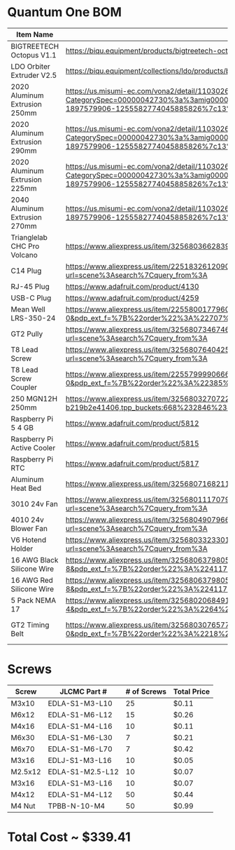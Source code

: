 # Quantum One BOM

| Item Name                     | Link                                                                                                                                                                                                                                                                                                                                                                                                                                                                                                                                                                                                                                                                                                                         | Quantity       | Price  |
| ----------------------------- | ---------------------------------------------------------------------------------------------------------------------------------------------------------------------------------------------------------------------------------------------------------------------------------------------------------------------------------------------------------------------------------------------------------------------------------------------------------------------------------------------------------------------------------------------------------------------------------------------------------------------------------------------------------------------------------------------------------------------------- | -------------- | ------ |
| BIGTREETECH Octopus V1.1      | https://biqu.equipment/products/bigtreetech-octopus-v1-1?variant=39749193990242                                                                                                                                                                                                                                                                                                                                                                                                                                                                                                                                                                                                                                              | x1             | $59.65 |
| LDO Orbiter Extruder V2.5     | https://biqu.equipment/collections/ldo/products/biqu-orbiter-v1-5-extruder-dual-driver-gear-extrusion-3d-printer-parts-for-cr10-10s-ender3-3-pro-ender5                                                                                                                                                                                                                                                                                                                                                                                                                                                                                                                                                                      | x1             | $51.42 |
| 2020 Aluminum Extrusion 250mm | https://us.misumi-ec.com/vona2/detail/110302683830/?CategorySpec=00000042730%3a%3amig00000001495349&Tab=wysiwyg_area_0&curSearch=%7b%22field%22%3a%22%40search%22%2c%22seriesCode%22%3a%22110302683830%22%2c%22innerCode%22%3a%22%22%2c%22sort%22%3a1%2c%22specSortFlag%22%3a0%2c%22allSpecFlag%22%3a0%2c%22page%22%3a1%2c%22pageSize%22%3a%2260%22%2c%2200000042737%22%3a%22b%22%2c%2200000332694%22%3a%22250%22%2c%22fixedInfo%22%3a%22MDM00001300721110302683830-1897579906-1255582774045885826%7c13%22%7d                                                                                                                                                                                                                | x4             | $18.16 |
| 2020 Aluminum Extrusion 290mm | https://us.misumi-ec.com/vona2/detail/110302683830/?CategorySpec=00000042730%3a%3amig00000001495349&Tab=wysiwyg_area_0&curSearch=%7b%22field%22%3a%22%40search%22%2c%22seriesCode%22%3a%22110302683830%22%2c%22innerCode%22%3a%22%22%2c%22sort%22%3a1%2c%22specSortFlag%22%3a0%2c%22allSpecFlag%22%3a0%2c%22page%22%3a1%2c%22pageSize%22%3a%2260%22%2c%2200000042737%22%3a%22b%22%2c%2200000332694%22%3a%22290%22%2c%22fixedInfo%22%3a%22MDM00001300721110302683830-1897579906-1255582774045885826%7c13%22%7d                                                                                                                                                                                                                | x4             | $18.16 |
| 2020 Aluminum Extrusion 225mm | https://us.misumi-ec.com/vona2/detail/110302683830/?CategorySpec=00000042730%3a%3amig00000001495349&Tab=wysiwyg_area_0&curSearch=%7b%22field%22%3a%22%40search%22%2c%22seriesCode%22%3a%22110302683830%22%2c%22innerCode%22%3a%22%22%2c%22sort%22%3a1%2c%22specSortFlag%22%3a0%2c%22allSpecFlag%22%3a0%2c%22page%22%3a1%2c%22pageSize%22%3a%2260%22%2c%2200000042737%22%3a%22b%22%2c%2200000332694%22%3a%22225%22%2c%22fixedInfo%22%3a%22MDM00001300721110302683830-1897579906-1255582774045885826%7c13%22%7d                                                                                                                                                                                                                | x1             | $4.54  |
| 2040 Aluminum Extrusion 270mm | https://us.misumi-ec.com/vona2/detail/110302684350/?Tab=wysiwyg_area_0&curSearch=%7b%22field%22%3a%22%40search%22%2c%22seriesCode%22%3a%22110302684350%22%2c%22innerCode%22%3a%22%22%2c%22sort%22%3a1%2c%22specSortFlag%22%3a0%2c%22allSpecFlag%22%3a0%2c%22page%22%3a1%2c%22pageSize%22%3a%2260%22%2c%2200000042737%22%3a%22b%22%2c%2200000332699%22%3a%22270%22%2c%22fixedInfo%22%3a%22MDM00001300733110302684350-1897579906-1255582774045885826%7c13%22%7d                                                                                                                                                                                                                                                                | x1             | $8.46  |
| Trianglelab CHC Pro Volcano   | https://www.aliexpress.us/item/3256803662839179.html?gatewayAdapt=glo2usa4itemAdapt                                                                                                                                                                                                                                                                                                                                                                                                                                                                                                                                                                                                                                          | x1             | $23.39 |
| C14 Plug                      | https://www.aliexpress.us/item/2251832612090578.html?spm=a2g0o.productlist.main.29.65e531d5PwRRxW&algo_pvid=151ff16b-3766-464d-a47d-31a1ffedd055&algo_exp_id=151ff16b-3766-464d-a47d-31a1ffedd055-14&pdp_ext_f=%7B%22order%22%3A%2296%22%2C%22eval%22%3A%221%22%7D&pdp_npi=4%40dis%21USD%211.43%210.99%21%21%211.43%210.99%21%402103273e17433625788074227e8278%2164040999876%21sea%21US%210%21ABX&curPageLogUid=ngHIKAcCm6IL&utparam-url=scene%3Asearch%7Cquery_from%3A                                                                                                                                                                                                                                                      | x1             | $0.99  |
| RJ-45 Plug                    | https://www.adafruit.com/product/4130                                                                                                                                                                                                                                                                                                                                                                                                                                                                                                                                                                                                                                                                                        | x1             | $5.95  |
| USB-C Plug                    | https://www.adafruit.com/product/4259                                                                                                                                                                                                                                                                                                                                                                                                                                                                                                                                                                                                                                                                                        | x1             | $5.95  |
| Mean Well LRS-350-24          | https://www.aliexpress.us/item/2255800177960035.html?spm=a2g0o.productlist.main.1.375360b5xfh3VR&algo_pvid=63fd498e-e483-4d62-a46a-118bbbc8089d&algo_exp_id=63fd498e-e483-4d62-a46a-118bbbc8089d-0&pdp_ext_f=%7B%22order%22%3A%22707%22%2C%22eval%22%3A%221%22%7D&pdp_npi=4%40dis%21USD%2110.17%211.67%21%21%2110.17%211.67%21%402103244617433630136092131e5cca%2112000036770193644%21sea%21US%210%21ABX&curPageLogUid=bHn9T71yOYS7&utparam-url=scene%3Asearch%7Cquery_from%3A                                                                                                                                                                                                                                               | x1             | $33.82 |
| GT2 Pully                     | https://www.aliexpress.us/item/3256807346746485.html?spm=a2g0o.productlist.main.97.b00a6514USSRCD&algo_pvid=9822898e-51bc-4f9d-876b-a93f1e91c8f6&algo_exp_id=9822898e-51bc-4f9d-876b-a93f1e91c8f6-48&pdp_ext_f=%7B%22order%22%3A%2234%22%2C%22eval%22%3A%221%22%7D&pdp_npi=4%40dis%21USD%214.40%210.99%21%21%2131.83%217.17%21%40210318c317433632950918498e1a2e%2112000041183621457%21sea%21US%210%21ABX&curPageLogUid=Pe2jqGUtCrhX&utparam-url=scene%3Asearch%7Cquery_from%3A                                                                                                                                                                                                                                               | x1 Pack of 10  | $0.99  |
| T8 Lead Screw                 | https://www.aliexpress.us/item/3256807640425926.html?spm=a2g0o.productlist.main.3.2b7b1650Pibbrs&algo_pvid=30940ae3-df8f-468f-89d9-0469611b25a8&algo_exp_id=30940ae3-df8f-468f-89d9-0469611b25a8-1&pdp_ext_f=%7B%22order%22%3A%22104%22%2C%22eval%22%3A%221%22%7D&pdp_npi=4%40dis%21USD%215.29%210.99%21%21%2138.22%217.13%21%40210337bc17433635169012916ebd12%2112000042352616351%21sea%21US%210%21ABX&curPageLogUid=0V7Kkn0Bfbhb&utparam-url=scene%3Asearch%7Cquery_from%3A                                                                                                                                                                                                                                                | x1 Pack of 3   | $3.64  |
| T8 Lead Screw Coupler         | https://www.aliexpress.us/item/2255799990666860.html?spm=a2g0o.productlist.main.1.5dd865d7PejqRD&algo_pvid=21787835-d482-40c9-8521-50b442c67adb&algo_exp_id=21787835-d482-40c9-8521-50b442c67adb-0&pdp_ext_f=%7B%22order%22%3A%22385%22%2C%22eval%22%3A%221%22%7D&pdp_npi=4%40dis%21USD%211.34%210.99%21%21%211.34%210.99%21%402103247917433636239051898ee949%2112000033940746303%21sea%21US%210%21ABX&curPageLogUid=OC8LShhOvoX7&utparam-url=scene%3Asearch%7Cquery_from%3A                                                                                                                                                                                                                                                 | x1 Pack of 5   | $0.99  |
| 250 MGN12H 250mm              | https://www.aliexpress.us/item/3256803270722742.html?spm=a2g0o.detail.pcDetailTopMoreOtherSeller.5.10c5x0xBx0xB2F&gps-id=pcDetailTopMoreOtherSeller&scm=1007.40050.354490.0&scm_id=1007.40050.354490.0&scm-url=1007.40050.354490.0&pvid=600005ca-71c2-4983-86be-b219b2e41406&_t=gps-id:pcDetailTopMoreOtherSeller,scm-url:1007.40050.354490.0,pvid:600005ca-71c2-4983-86be-b219b2e41406,tpp_buckets:668%232846%238107%231934&pdp_ext_f=%7B%22order%22%3A%2256%22%2C%22eval%22%3A%221%22%2C%22sceneId%22%3A%2230050%22%7D&pdp_npi=4%40dis%21USD%214.86%213.69%21%21%214.86%213.69%21%402103277f17433710452667490e7706%2112000027738617458%21rec%21US%21%21ABXZ&utparam-url=scene%3ApcDetailTopMoreOtherSeller%7Cquery_from%3A | x2 Pack of 2   | $48.54 |
| Raspberry Pi 5 4 GB           | https://www.adafruit.com/product/5812                                                                                                                                                                                                                                                                                                                                                                                                                                                                                                                                                                                                                                                                                        | x1             | $60.00 |
| Raspberry Pi Active Cooler    | https://www.adafruit.com/product/5815                                                                                                                                                                                                                                                                                                                                                                                                                                                                                                                                                                                                                                                                                        | x1             | $6.58  |
| Raspberry Pi RTC              | https://www.adafruit.com/product/5817                                                                                                                                                                                                                                                                                                                                                                                                                                                                                                                                                                                                                                                                                        | x1             | $5.00  |
| Aluminum Heat Bed             | https://www.aliexpress.us/item/3256807168211535.html                                                                                                                                                                                                                                                                                                                                                                                                                                                                                                                                                                                                                                                                         | x1             | $13.93 |
| 3010 24v Fan                  | https://www.aliexpress.us/item/3256801117079696.html?spm=a2g0o.productlist.main.5.4e0f703f2AJYlF&algo_pvid=5b389d2e-ce41-4700-b6d5-5add0ad53bfe&algo_exp_id=5b389d2e-ce41-4700-b6d5-5add0ad53bfe-2&pdp_ext_f=%7B%22order%22%3A%22607%22%2C%22eval%22%3A%221%22%7D&pdp_npi=4%40dis%21USD%211.28%210.99%21%21%211.28%210.99%21%402101c59117433734200397615e0cd9%2112000015637944142%21sea%21US%210%21ABX&curPageLogUid=DtV5fSTy3xxa&utparam-url=scene%3Asearch%7Cquery_from%3A                                                                                                                                                                                                                                                 | x1             | $0.99  |
| 4010 24v Blower Fan           | https://www.aliexpress.us/item/3256804907966353.html?spm=a2g0o.productlist.main.1.65756e12OnohJK&algo_pvid=14cfdf0b-68c2-45bb-b4ce-697209a94a00&algo_exp_id=14cfdf0b-68c2-45bb-b4ce-697209a94a00-0&pdp_ext_f=%7B%22order%22%3A%22911%22%2C%22eval%22%3A%221%22%7D&pdp_npi=4%40dis%21USD%2114.49%210.99%21%21%2114.49%210.99%21%402101d9ef17433734852988516ee992%2112000041141806183%21sea%21US%210%21ABX&curPageLogUid=gnNCydIsWQRb&utparam-url=scene%3Asearch%7Cquery_from%3A                                                                                                                                                                                                                                               | x1 Pack of 2   | $0.99  |
| V6 Hotend Holder              | https://www.aliexpress.us/item/3256803323301635.html?spm=a2g0o.productlist.main.1.1fabc6e9b4ui9d&algo_pvid=c8448e44-e389-4138-8fbf-da523d8ab68c&algo_exp_id=c8448e44-e389-4138-8fbf-da523d8ab68c-0&pdp_ext_f=%7B%22order%22%3A%22187%22%2C%22eval%22%3A%221%22%7D&pdp_npi=4%40dis%21USD%211.97%211.97%21%21%211.97%211.97%21%40210337c117433736112975166eb9d0%2112000026109523944%21sea%21US%210%21ABX&curPageLogUid=0I05V1KWyJl0&utparam-url=scene%3Asearch%7Cquery_from%3A                                                                                                                                                                                                                                                 | x1             | $1.97  |
| 16 AWG Black Silicone Wire    | https://www.aliexpress.us/item/3256806379805687.html?spm=a2g0o.productlist.main.17.57cd4056yQlPdK&algo_pvid=0eae59a7-5910-4da1-9f67-8bbc007e412a&algo_exp_id=0eae59a7-5910-4da1-9f67-8bbc007e412a-8&pdp_ext_f=%7B%22order%22%3A%224117%22%2C%22eval%22%3A%221%22%7D&pdp_npi=4%40dis%21USD%213.22%210.99%21%21%2123.29%217.18%21%402103245417434640368226499ef1d3%2112000037691464122%21sea%21US%210%21ABX&curPageLogUid=U0mHHZPUdShA&utparam-url=scene%3Asearch%7Cquery_from%3A                                                                                                                                                                                                                                              | x1 (20m Black) | $3.73  |
| 16 AWG Red Silicone Wire      | https://www.aliexpress.us/item/3256806379805687.html?spm=a2g0o.productlist.main.17.57cd4056yQlPdK&algo_pvid=0eae59a7-5910-4da1-9f67-8bbc007e412a&algo_exp_id=0eae59a7-5910-4da1-9f67-8bbc007e412a-8&pdp_ext_f=%7B%22order%22%3A%224117%22%2C%22eval%22%3A%221%22%7D&pdp_npi=4%40dis%21USD%213.22%210.99%21%21%2123.29%217.18%21%402103245417434640368226499ef1d3%2112000037691464122%21sea%21US%210%21ABX&curPageLogUid=U0mHHZPUdShA&utparam-url=scene%3Asearch%7Cquery_from%3A                                                                                                                                                                                                                                              | x1 (20m Red)   | $3.73  |
| 5 Pack NEMA 17                | https://www.aliexpress.us/item/3256802068491329.html?spm=a2g0o.productlist.main.9.70e51473VGEEBO&algo_pvid=b8969d52-c2b6-49d2-803d-be1ab73ddec1&algo_exp_id=b8969d52-c2b6-49d2-803d-be1ab73ddec1-4&pdp_ext_f=%7B%22order%22%3A%2264%22%2C%22eval%22%3A%221%22%7D&pdp_npi=4%40dis%21USD%2117.73%214.49%21%21%2117.73%214.49%21%402103010e17434644298027318ecb3d%2112000030753573944%21sea%21US%210%21ABX&curPageLogUid=QSJo4syR3ghG&utparam-url=scene%3Asearch%7Cquery_from%3A                                                                                                                                                                                                                                                | x1 Pack of 5   | $26.49 |
| GT2 Timing Belt  | https://www.aliexpress.us/item/3256803076577178.html?spm=a2g0o.productlist.main.1.47a8ohwZohwZ0I&aem_p4p_detail=202504041854388829212286274450003439331&algo_pvid=b26e603d-0857-4d31-8f94-dfd5cd20480f&algo_exp_id=b26e603d-0857-4d31-8f94-dfd5cd20480f-0&pdp_ext_f=%7B%22order%22%3A%2218%22%2C%22eval%22%3A%221%22%7D&pdp_npi=4%40dis%21USD%219.99%218.69%21%21%219.99%218.69%21%402101c72a17438180786184264e0d67%2112000024913019141%21sea%21US%210%21ABX&curPageLogUid=kTIJVdVXrKky&utparam-url=scene%3Asearch%7Cquery_from%3A&search_p4p_id=202504041854388829212286274450003439331_1   | x1 pack 20m black          | $12.68       |

# Screws

| Screw   | JLCMC Part #     | # of Screws | Total Price |
| ------- | ---------------- | ----------- | ----------- |
| M3x10   | EDLA-S1-M3-L10   | 25          | $0.11       |
| M6x12   | EDLA-S1-M6-L12   | 15          | $0.26       |
| M4x16   | EDLA-S1-M4-L16   | 10          | $0.11       |
| M6x30   | EDLA-S1-M6-L30   | 7           | $0.21       |
| M6x70   | EDLA-S1-M6-L70   | 7           | $0.42       |
| M3x16   | EDLJ-S1-M3-L16   | 10          | $0.05       |
| M2.5x12 | EDLA-S1-M2.5-L12 | 10          | $0.07       |
| M3x16   | EDLA-S1-M3-L16   | 10          | $0.07       |
| M4x12   | EDLA-S1-M4-L12   | 50          | $0.44       |
| M4 Nut  | TPBB-N-10-M4     | 50          | $0.99       |

# Total Cost ~ $339.41

